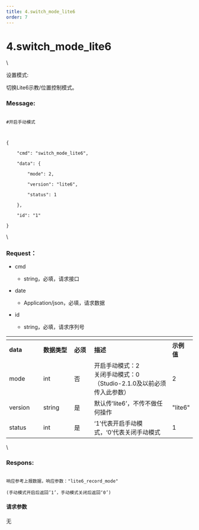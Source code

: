 ```yaml
---
title: 4.switch_mode_lite6
order: 7
---
```

# 4.switch\_mode\_lite6



\



设置模式:

切换Lite6示教/位置控制模式。



### Message:   



```

#开启手动模式



{

    "cmd": "switch_mode_lite6",

    "data": {

        "mode": 2,

        "version": "lite6",

        "status": 1

    },

    "id": "1"

}

```



\





### Request：  



* cmd

  * string，必填，请求接口

* date

  * Application/json，必填，请求数据

* id

  * string，必填，请求序列号



<table data-header-hidden><thead><tr><th width="102"></th><th width="97"></th><th width="65"></th><th width="343"></th><th></th></tr></thead><tbody><tr><td><strong>data</strong></td><td><strong>数据类型</strong></td><td><strong>必须</strong></td><td><strong>描述</strong></td><td><strong>示例值</strong></td></tr><tr><td>mode</td><td>int</td><td>否</td><td>开启手动模式：2<br>关闭手动模式：0<br>（Studio-2.1.0及以前必须传入此参数）</td><td>2</td></tr><tr><td>version</td><td>string</td><td>是</td><td>默认传’lite6’，不传不做任何操作</td><td>"lite6"</td></tr><tr><td>status</td><td>int</td><td>是</td><td>‘1’代表开启手动模式，‘0’代表关闭手动模式</td><td>1</td></tr></tbody></table>



\





### Respons:  



```

响应参考上报数据，响应参数："lite6_record_mode"

(手动模式开启后返回’1’，手动模式关闭后返回‘0’)

```







#### 请求参数



无

